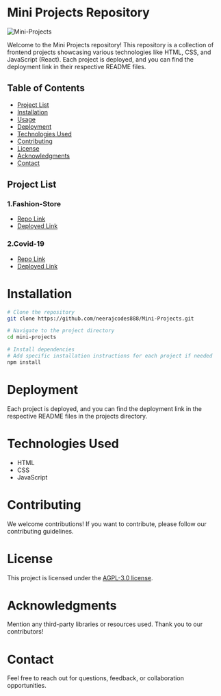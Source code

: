 # Mini Projects Repository


![Mini-Projects](https://socialify.git.ci/neerajcodes888/Mini-Projects/image?description=1&descriptionEditable=%20%20The%20Mini%20Projects%20repository%20is%20a%20curated%20collection%20of%20frontend%20projects%20showca-sing%20diverse%20web%20technologies%20such%20as%20HTML%2C%20CSS%2C%20and%20JavaScript&font=Rokkitt&language=1&name=1&owner=1&pattern=Solid&theme=Dark)

Welcome to the Mini Projects repository! This repository is a collection of frontend projects showcasing various technologies like HTML, CSS, and JavaScript (React). Each project is deployed, and you can find the deployment link in their respective README files.

## Table of Contents
- [Project List](#project-list)
- [Installation](#installation)
- [Usage](#usage)
- [Deployment](#deployment)
- [Technologies Used](#technologies-used)
- [Contributing](#contributing)
- [License](#license)
- [Acknowledgments](#acknowledgments)
- [Contact](#contact)

## Project List

 ### 1.Fashion-Store
   - [Repo Link](https://github.com/neerajcodes888/Mini-Projects/tree/main/Fashion-Store)
   - [Deployed Link](https://neerajcodes888.github.io/Mini-Projects/Fashion-Store/)

### 2.Covid-19
   - [Repo Link](https://github.com/neerajcodes888/Mini-Projects/tree/main/Covid-19)
   - [Deployed Link](https://neerajcodes888.github.io/Mini-Projects/Covid-19/)

# Installation

```bash
# Clone the repository
git clone https://github.com/neerajcodes888/Mini-Projects.git

# Navigate to the project directory
cd mini-projects

# Install dependencies
# Add specific installation instructions for each project if needed
npm install
```


# Deployment
Each project is deployed, and you can find the deployment link in the respective README files in the projects directory.

# Technologies Used
- HTML
- CSS
- JavaScript


 <!-- Add more technologies as needed -->
# Contributing
We welcome contributions! If you want to contribute, please follow our contributing guidelines.

# License
This project is licensed under the [AGPL-3.0 license](https://github.com/neerajcodes888/Mini-Projects/tree/main?tab=AGPL-3.0-1-ov-file).

# Acknowledgments
Mention any third-party libraries or resources used.
Thank you to our contributors!
# Contact
Feel free to reach out for questions, feedback, or collaboration opportunities.
